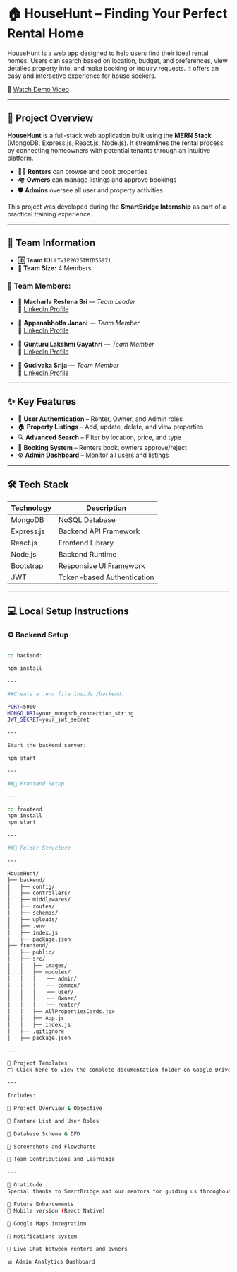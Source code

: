 # 🏠 HouseHunt – Finding Your Perfect Rental Home

HouseHunt is a web app designed to help users find their ideal rental homes. Users can search based on location, budget, and preferences, view detailed property info, and make booking or inquiry requests. It offers an easy and interactive experience for house seekers.

🎥 [Watch Demo Video](https://github.com/Gayathri-2204/HouseHunt-Finding-Your-Perfect-Rental-Home/tree/main/Video)

---

## 📘 Project Overview

**HouseHunt** is a full-stack web application built using the **MERN Stack** (MongoDB, Express.js, React.js, Node.js). It streamlines the rental process by connecting homeowners with potential tenants through an intuitive platform. 

- 🧑‍💼 **Renters** can browse and book properties  
- 🏘️ **Owners** can manage listings and approve bookings  
- 🛡️ **Admins** oversee all user and property activities

This project was developed during the **SmartBridge Internship** as part of a practical training experience.

---

## 👥 Team Information

- **🆔 Team ID:** `LTVIP2025TMID55971`  
- **👥 Team Size:** 4 Members  

### 🔹 Team Members:

- 💼 **Macharla Reshma Sri** — *Team Leader*  
  🔗 [LinkedIn Profile](https://www.linkedin.com/in/macharlareshmasri5)

- 💼 **Appanabhotla Janani** — *Team Member*  
  🔗 [LinkedIn Profile](https://www.linkedin.com/in/janani-appanabhotla-409626302)

- 💼 **Gunturu Lakshmi Gayathri** — *Team Member*  
  🔗 [LinkedIn Profile](https://www.linkedin.com/in/gunturu-lakshmi-gayathri1444362a7)

- 💼 **Gudivaka Srija** — *Team Member*  
  🔗 [LinkedIn Profile](https://www.linkedin.com/in/srija-gudivaka-60a25a349)

---

## ✨ Key Features

- 🔐 **User Authentication** – Renter, Owner, and Admin roles  
- 🏠 **Property Listings** – Add, update, delete, and view properties  
- 🔍 **Advanced Search** – Filter by location, price, and type  
- 📅 **Booking System** – Renters book, owners approve/reject  
- ⚙️ **Admin Dashboard** – Monitor all users and listings

---

## 🛠️ Tech Stack

| Technology  | Description                |
|-------------|----------------------------|
| MongoDB     | NoSQL Database             |
| Express.js  | Backend API Framework      |
| React.js    | Frontend Library           |
| Node.js     | Backend Runtime            |
| Bootstrap   | Responsive UI Framework    |
| JWT         | Token-based Authentication |

---

## 💻 Local Setup Instructions

### ⚙️ Backend Setup

```bash

cd backend:

npm install

---

##Create a .env file inside /backend:

PORT=5000
MONGO_URI=your_mongodb_connection_string
JWT_SECRET=your_jwt_secret

---

Start the backend server:

npm start

---

##🎨 Frontend Setup

---

cd frontend
npm install
npm start

---

##📁 Folder Structure

---

HouseHunt/
├── backend/
│   ├── config/
│   ├── controllers/
│   ├── middlewares/
│   ├── routes/
│   ├── schemas/
│   ├── uploads/
│   ├── .env
│   ├── index.js
│   ├── package.json
├── frontend/
│   ├── public/
│   ├── src/
│   │   ├── images/
│   │   ├── modules/
│   │   │   ├── admin/
│   │   │   ├── common/
│   │   │   ├── user/
│   │   │   ├── Owner/
│   │   │   └── renter/
│   │   ├── AllPropertiesCards.jsx
│   │   ├── App.js
│   │   ├── index.js
│   ├── .gitignore
│   ├── package.json

---

📄 Project Templates
🗂️ Click here to view the complete documentation folder on Google Drive

---

Includes:

🔹 Project Overview & Objective

🔹 Feature List and User Roles

🔹 Database Schema & DFD

🔹 Screenshots and Flowcharts

🔹 Team Contributions and Learnings

---

🙏 Gratitude
Special thanks to SmartBridge and our mentors for guiding us throughout this enriching internship experience.

🌱 Future Enhancements
📲 Mobile version (React Native)

📍 Google Maps integration

🔔 Notifications system

💬 Live Chat between renters and owners

📊 Admin Analytics Dashboard

